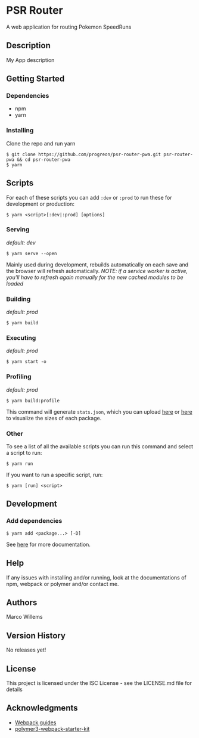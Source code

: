 # PSR Router
A web application for routing Pokemon SpeedRuns
## Description
My App description
## Getting Started
### Dependencies
* npm
* yarn
### Installing
Clone the repo and run yarn
```shell
$ git clone https://github.com/progreon/psr-router-pwa.git psr-router-pwa && cd psr-router-pwa
$ yarn
```
## Scripts
For each of these scripts you can add `:dev` or `:prod` to run these for development or production:
```shell
$ yarn <script>[:dev|:prod] [options]
```
### Serving
*default: dev*
```shell
$ yarn serve --open
```
Mainly used during development, rebuilds automatically on each save and the browser will refresh automatically.
*NOTE: if a service worker is active, you'll have to refresh again manually for the new cached modules to be loaded*
### Building
*default: prod*
```shell
$ yarn build
```
### Executing
*default: prod*
```shell
$ yarn start -o
```
### Profiling
*default: prod*
```shell
$ yarn build:profile
```
This command will generate `stats.json`, which you can upload [here](https://alexkuz.github.io/webpack-chart/) or [here](https://chrisbateman.github.io/webpack-visualizer/) to visualize the sizes of each package.
### Other
To see a list of all the available scripts you can run this command and select a script to run:
```shell
$ yarn run
```
If you want to run a specific script, run:
```shell
$ yarn [run] <script>
```
## Development
### Add dependencies
```shell
$ yarn add <package...> [-D]
```
See [here](https://yarnpkg.com/en/docs/cli/add) for more documentation.
## Help
If any issues with installing and/or running, look at the documentations of npm, webpack or polymer and/or contact me.
## Authors
Marco Willems
## Version History
No releases yet!
## License
This project is licensed under the ISC License - see the LICENSE.md file for details
## Acknowledgments
* [Webpack guides](https://webpack.js.org/guides/)
* [polymer3-webpack-starter-kit](https://github.com/Dabolus/polymer3-webpack-starter-kit)
